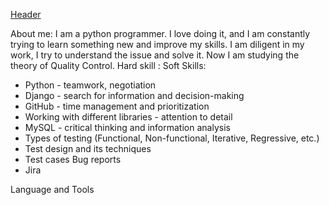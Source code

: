 [Header](https://github.com/11shingo11/11shingo11/blob/main/assets/1fcc.gif)

About me:
I am a python programmer. I love doing it, and I am constantly trying to learn something new and improve my skills. 
I am diligent in my work, I try to understand the issue and solve it. 
Now I am studying the theory of Quality Control.
Hard skill :                                                                        Soft Skills:
- Python                                                                            - teamwork, negotiation
- Django                                                                            - search for information and decision-making
- GitHub                                                                            - time management and prioritization
- Working with different libraries                                                  - attention to detail
- MySQL                                                                             - critical thinking and information analysis 
- Types of testing (Functional, Non-functional, Iterative, Regressive, etc.) 
- Test design and its techniques 
- Test cases Bug reports 
- Jira

Language and Tools

